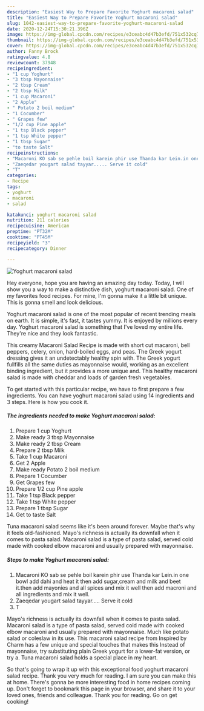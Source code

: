 ```yaml
---
description: "Easiest Way to Prepare Favorite Yoghurt macaroni salad"
title: "Easiest Way to Prepare Favorite Yoghurt macaroni salad"
slug: 1042-easiest-way-to-prepare-favorite-yoghurt-macaroni-salad
date: 2020-12-24T15:30:21.396Z
image: https://img-global.cpcdn.com/recipes/e3ceabc4d47b3efd/751x532cq70/yoghurt-macaroni-salad-recipe-main-photo.jpg
thumbnail: https://img-global.cpcdn.com/recipes/e3ceabc4d47b3efd/751x532cq70/yoghurt-macaroni-salad-recipe-main-photo.jpg
cover: https://img-global.cpcdn.com/recipes/e3ceabc4d47b3efd/751x532cq70/yoghurt-macaroni-salad-recipe-main-photo.jpg
author: Fanny Brock
ratingvalue: 4.8
reviewcount: 37948
recipeingredient:
- "1 cup Yoghurt"
- "3 tbsp Mayonnaise"
- "2 tbsp Cream"
- "2 tbsp Milk"
- "1 cup Macaroni"
- "2 Apple"
- " Potato 2 boil medium"
- "1 Cocumber"
- " Grapes few"
- "1/2 cup Pine apple"
- "1 tsp Black pepper"
- "1 tsp White pepper"
- "1 tbsp Sugar"
- "to taste Salt"
recipeinstructions:
- "Macaroni KO sab se pehle boil karein phir use Thanda kar Lein.in one bowl add dahi and heat it then add sugar,cream and milk and beet it.then add mayonies and all spices and mix it well then add macroni and all ingredients and mix it well."
- "Zaeqedar yougart salad tayyar..... Serve it cold"
- "T"
categories:
- Recipe
tags:
- yoghurt
- macaroni
- salad

katakunci: yoghurt macaroni salad 
nutrition: 211 calories
recipecuisine: American
preptime: "PT32M"
cooktime: "PT45M"
recipeyield: "3"
recipecategory: Dinner

---
```



![Yoghurt macaroni salad](https://img-global.cpcdn.com/recipes/e3ceabc4d47b3efd/751x532cq70/yoghurt-macaroni-salad-recipe-main-photo.jpg)

Hey everyone, hope you are having an amazing day today. Today, I will show you a way to make a distinctive dish, yoghurt macaroni salad. One of my favorites food recipes. For mine, I'm gonna make it a little bit unique. This is gonna smell and look delicious.

Yoghurt macaroni salad is one of the most popular of recent trending meals on earth. It is simple, it's fast, it tastes yummy. It is enjoyed by millions every day. Yoghurt macaroni salad is something that I've loved my entire life. They're nice and they look fantastic.

This creamy Macaroni Salad Recipe is made with short cut macaroni, bell peppers, celery, onion, hard-boiled eggs, and peas. The Greek yogurt dressing gives it an undetectably healthy spin with. The Greek yogurt fullfills all the same duties as mayonnaise would, working as an excellent binding ingredient, but it provides a more unique and. This healthy macaroni salad is made with cheddar and loads of garden fresh vegetables.


To get started with this particular recipe, we have to first prepare a few ingredients. You can have yoghurt macaroni salad using 14 ingredients and 3 steps. Here is how you cook it.

<!--inarticleads1-->

##### The ingredients needed to make Yoghurt macaroni salad:

1. Prepare 1 cup Yoghurt
1. Make ready 3 tbsp Mayonnaise
1. Make ready 2 tbsp Cream
1. Prepare 2 tbsp Milk
1. Take 1 cup Macaroni
1. Get 2 Apple
1. Make ready  Potato 2 boil medium
1. Prepare 1 Cocumber
1. Get  Grapes few
1. Prepare 1/2 cup Pine apple
1. Take 1 tsp Black pepper
1. Take 1 tsp White pepper
1. Prepare 1 tbsp Sugar
1. Get to taste Salt


Tuna macaroni salad seems like it&#39;s been around forever. Maybe that&#39;s why it feels old-fashioned. Mayo&#39;s richness is actually its downfall when it comes to pasta salad. Macaroni salad is a type of pasta salad, served cold made with cooked elbow macaroni and usually prepared with mayonnaise. 

<!--inarticleads2-->

##### Steps to make Yoghurt macaroni salad:

1. Macaroni KO sab se pehle boil karein phir use Thanda kar Lein.in one bowl add dahi and heat it then add sugar,cream and milk and beet it.then add mayonies and all spices and mix it well then add macroni and all ingredients and mix it well.
1. Zaeqedar yougart salad tayyar..... Serve it cold
1. T


Mayo&#39;s richness is actually its downfall when it comes to pasta salad. Macaroni salad is a type of pasta salad, served cold made with cooked elbow macaroni and usually prepared with mayonnaise. Much like potato salad or coleslaw in its use. This macaroni salad recipe from Inspired by Charm has a few unique and special touches that makes this Instead of mayonnaise, try substituting plain Greek yogurt for a lower-fat version, or try a. Tuna macaroni salad holds a special place in my heart. 

So that's going to wrap it up with this exceptional food yoghurt macaroni salad recipe. Thank you very much for reading. I am sure you can make this at home. There's gonna be more interesting food in home recipes coming up. Don't forget to bookmark this page in your browser, and share it to your loved ones, friends and colleague. Thank you for reading. Go on get cooking!

